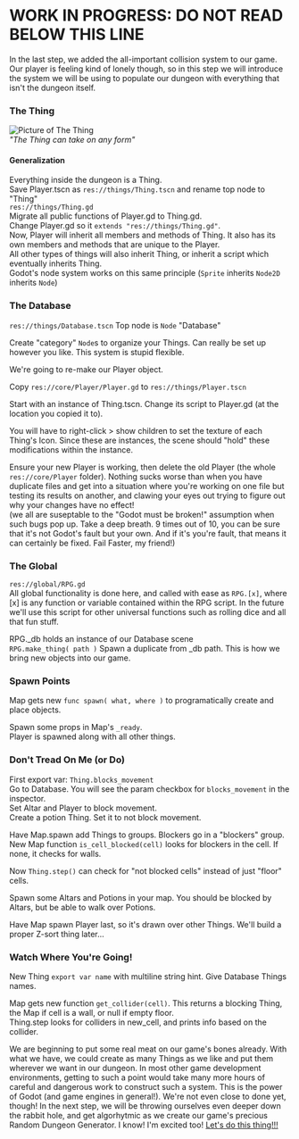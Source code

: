 <!--
.. title: Step 3: Enter The Thing
.. slug: step-3-things
.. date: 2017-06-19 04:00:00 UTC
.. type: text
-->

# WORK IN PROGRESS: DO NOT READ BELOW THIS LINE

In the last step, we added the all-important collision system to our game. Our player is feeling kind of lonely though, so in this step we will introduce the system we will be using to populate our dungeon with everything that isn't the dungeon itself.  


### The Thing
![Picture of The Thing](url)  
*"The Thing can take on any form"*  
#### Generalization
Everything inside the dungeon is a Thing.  
Save Player.tscn as `res://things/Thing.tscn` and rename top node to "Thing"  
`res://things/Thing.gd`  
Migrate all public functions of Player.gd to Thing.gd.  
Change Player.gd so it `extends "res://things/Thing.gd"`.  
Now, Player will inherit all members and methods of Thing. It also has its own members and methods that are unique to the Player.  
All other types of things will also inherit Thing, or inherit a script which eventually inherits Thing.  
Godot's node system works on this same principle (`Sprite` inherits `Node2D` inherits `Node`)  



### The Database
`res://things/Database.tscn`  Top node is `Node` "Database"  

Create "category" `Node`s to organize your Things. Can really be set up however you like. This system is stupid flexible.  

We're going to re-make our Player object.  

Copy `res://core/Player/Player.gd` to `res://things/Player.tscn`  

Start with an instance of Thing.tscn. Change its script to Player.gd (at the location you copied it to).  

You will have to right-click > show children to set the texture of each Thing's Icon. Since these are instances, the scene should "hold" these modifications within the instance.  

Ensure your new Player is working, then delete the old Player (the whole `res://core/Player` folder).  Nothing sucks worse than when you have duplicate files and get into a situation where you're working on one file but testing its results on another, and clawing your eyes out trying to figure out why your changes have no effect!  
(we all are suseptable to the "Godot must be broken!" assumption when such bugs pop up. Take a deep breath. 9 times out of 10, you can be sure that it's not Godot's fault but your own. And if it's you're fault, that means it can certainly be fixed. Fail Faster, my friend!)  


### The Global
`res://global/RPG.gd`  
All global functionality is done here, and called with ease as `RPG.[x]`, where [x] is any function or variable contained within the RPG script. In the future we'll use this script for other universal functions such as rolling dice and all that fun stuff.  
  
RPG._db holds an instance of our Database scene  
`RPG.make_thing( path )` Spawn a duplicate from _db path. This is how we bring new objects into our game.  


### Spawn Points
Map gets new `func spawn( what, where )` to programatically create and place objects.  

Spawn some props in Map's `_ready`.  
Player is spawned along with all other things.  

### Don't Tread On Me (or Do)
First export var: `Thing.blocks_movement`  
Go to Database. You will see the param checkbox for `blocks_movement` in the inspector.   
Set Altar and Player to block movement.  
Create a potion Thing. Set it to not block movement.  

Have Map.spawn add Things to groups. Blockers go in a "blockers" group.  
New Map function `is_cell_blocked(cell)` looks for blockers in the cell. If none, it checks for walls.  

Now `Thing.step()` can check for "not blocked cells" instead of just "floor" cells.  

Spawn some Altars and Potions in your map. You should be blocked by Altars, but be able to walk over Potions.  

Have Map spawn Player last, so it's drawn over other Things. We'll build a proper Z-sort thing later...  


### Watch Where You're Going!
New Thing `export var name` with multiline string hint.  Give Database Things names.  

Map gets new function `get_collider(cell)`. This returns a blocking Thing, the Map if cell is a wall, or null if empty floor.  
Thing.step looks for colliders in new_cell, and prints info based on the collider.  


We are beginning to put some real meat on our game's bones already. With what we have, we could create as many Things as we like and put them wherever we want in our dungeon. In most other game development environments, getting to such a point would take many more hours of careful and dangerous work to construct such a system. This is the power of Godot (and game engines in general!). We're not even close to done yet, though! In the next step, we will be throwing ourselves even deeper down the rabbit hole, and get algorhytmic as we create our game's precious Random Dungeon Generator. I know! I'm excited too!  [Let's do this thing!!!](../step-4-dungeongen.html)  

